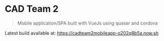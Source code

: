 # CAD Team 2

> Mobile application/SPA built with VueJs using quasar and cordova

Latest build available at: <https://cadteam2mobileapp-o202q8b5a.now.sh>
